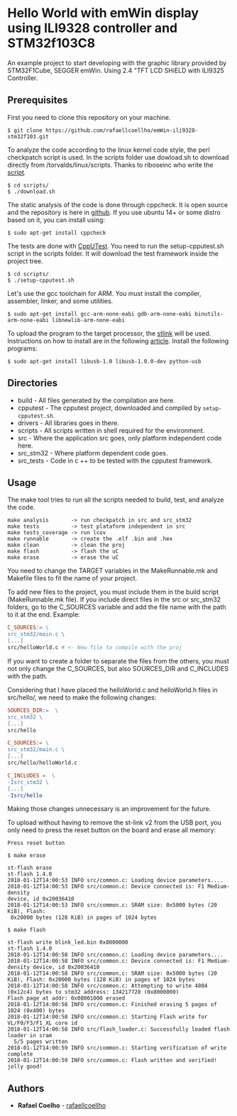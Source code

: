 # Hello World with emWin display using ILI9328 controller and STM32f103C8

An example project to start developing with the graphic library provided by
STM32F1Cube, SEGGER emWin. Using 2.4 "TFT LCD SHiELD with ILI9325 Controller.

## Prerequisites

First you need to clone this repository on your machine.

```
$ git clone https://github.com/rafaellcoellho/emWin-ili9328-stm32f103.git
```

To analyze the code according to the linux kernel code style, the perl
checkpatch script is used. In the scripts folder use dowload.sh to download
directly from /torvalds/linux/scripts. Thanks to riboseinc who write the
[script](https://github.com/riboseinc/checkpatch).

```
$ cd scripts/
$ ./download.sh
```

The static analysis of the code is done through cppcheck. It is open source and
the repository is here in [github](https://github.com/danmar/cppcheck). If you
use ubuntu 14+ or some distro based on it, you can install using:

```
$ sudo apt-get install cppcheck
```

The tests are done with [CppUTest](https://github.com/cpputest/cpputest). You
need to run the setup-cpputest.sh script in the scripts folder. It will
download the test framework inside the project tree.

```
$ cd scripts/
$ ./setup-cpputest.sh
```
Let's use the gcc toolchain for ARM. You must install the compiler, assembler,
linker, and some utilities.

```
$ sudo apt-get install gcc-arm-none-eabi gdb-arm-none-eabi binutils-arm-none-eabi libnewlib-arm-none-eabi
```

To upload the program to the target processor, the
[stlink](https://github.com/texane/stlink) will be used. Instructions on how to
install are in the following
[article](https://github.com/texane/stlink/blob/master/doc/compiling.md).
Install the following programs:

```
$ sudo apt-get install libusb-1.0 libusb-1.0.0-dev python-usb
```

## Directories

- build - All files generated by the compilation are here.
- cpputest - The cpputest project, downloaded and compiled by
`setup-cpputest.sh`.
- drivers - All libraries goes in there.
- scripts - All scripts written in shell required for the environment.
- src - Where the application src goes, only platform independent code here.
- src_stm32 - Where platform dependent code goes.
- src_tests - Code in c ++ to be tested with the cpputest framework.

## Usage

The make tool tries to run all the scripts needed to build, test, and analyze
the code.

```
make analysis       -> run checkpatch in src and src_stm32
make tests          -> test plataform independent in src
make tests_coverage -> run lcov
make runnable       -> create the .elf .bin and .hex
make clean          -> clean the proj
make flash          -> flash the uC
make erase          -> erase the uC
```

You need to change the TARGET variables in the MakeRunnable.mk and Makefile
files to fit the name of your project.

To add new files to the project, you must include them in the build script
(MakeRunnable.mk file). If you include direct files in the src or src_stm32
folders, go to the C_SOURCES variable and add the file name with the path to
it at the end. Example:

```makefile
C_SOURCES:= \
src_stm32/main.c \
[...]
src/helloWorld.c # <- New file to compile with the proj
```

If you want to create a folder to separate the files from the others, you must
not only change the C_SOURCES, but also SOURCES_DIR and C_INCLUDES with the
path.

Considering that I have placed the helloWorld.c and helloWorld.h files in
src/hello/, we need to make the following changes:

```makefile
SOURCES_DIR:=  \
src_stm32 \
[...]
src/hello
```

```makefile
C_SOURCES:= \
src_stm32/main.c \
[...]
src/hello/helloWorld.c
```

```makefile
C_INCLUDES =  \
-Isrc_stm32 \
[...]
-Isrc/hello
```

Making those changes unnecessary is an improvement for the future.

To upload without having to remove the st-link v2 from the USB port, you only
need to press the reset button on the board and erase all memory:

```
Press reset button

$ make erase

st-flash erase
st-flash 1.4.0
2018-01-12T14:00:53 INFO src/common.c: Loading device parameters....
2018-01-12T14:00:53 INFO src/common.c: Device connected is: F1 Medium-density
device, id 0x20036410
2018-01-12T14:00:53 INFO src/common.c: SRAM size: 0x5000 bytes (20 KiB), Flash:
 0x20000 bytes (128 KiB) in pages of 1024 bytes

$ make flash

st-flash write blink_led.bin 0x8000000
st-flash 1.4.0
2018-01-12T14:00:58 INFO src/common.c: Loading device parameters....
2018-01-12T14:00:58 INFO src/common.c: Device connected is: F1 Medium-density device, id 0x20036410
2018-01-12T14:00:58 INFO src/common.c: SRAM size: 0x5000 bytes (20 KiB), Flash: 0x20000 bytes (128 KiB) in pages of 1024 bytes
2018-01-12T14:00:58 INFO src/common.c: Attempting to write 4804 (0x12c4) bytes to stm32 address: 134217728 (0x8000000)
Flash page at addr: 0x08001000 erased
2018-01-12T14:00:58 INFO src/common.c: Finished erasing 5 pages of 1024 (0x400) bytes
2018-01-12T14:00:58 INFO src/common.c: Starting Flash write for VL/F0/F3/F1_XL core id
2018-01-12T14:00:58 INFO src/flash_loader.c: Successfully loaded flash loader in sram
  5/5 pages written
2018-01-12T14:00:59 INFO src/common.c: Starting verification of write complete
2018-01-12T14:00:59 INFO src/common.c: Flash written and verified! jolly good!
```


## Authors

* **Rafael Coelho** - [rafaellcoellho](https://github.com/rafaellcoellho)

